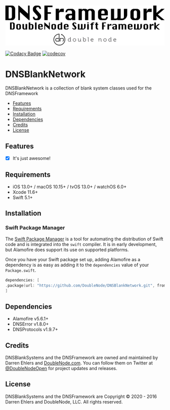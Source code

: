 ![DoubleNode Swift Framework](https://github.com/DoubleNode/DNSBlankNetwork/raw/master/DNSFrameworkLogo.png)

[![Codacy Badge](https://api.codacy.com/project/badge/Grade/97eedf9e8afc4d1c9e56920ea71a5a98)](https://www.codacy.com/gh/DoubleNode/DNSBlankNetwork?utm_source=github.com&amp;utm_medium=referral&amp;utm_content=DoubleNode/DNSBlankNetwork&amp;utm_campaign=Badge_Grade)
[![codecov](https://codecov.io/gh/DoubleNode/DNSBlankNetwork/branch/master/graph/badge.svg?token=NcFMBk0g9t)](https://codecov.io/gh/DoubleNode/DNSBlankNetwork)

# DNSBlankNetwork

DNSBlankNetwork is a collection of blank system classes used for the DNSFramework

-   [Features](#features)
-   [Requirements](#requirements)
-   [Installation](#installation)
-   [Dependencies](#dependencies)
-   [Credits](#credits)
-   [License](#license)

## Features

-   [x] It's just awesome!

## Requirements

-   iOS 13.0+ / macOS 10.15+ / tvOS 13.0+ / watchOS 6.0+
-   Xcode 11.6+
-   Swift 5.1+

## Installation

### Swift Package Manager

The [Swift Package Manager](https://swift.org/package-manager/) is a tool for automating the distribution of Swift code and is integrated into the `swift` compiler. It is in early development, but Alamofire does support its use on supported platforms.

Once you have your Swift package set up, adding Alamofire as a dependency is as easy as adding it to the `dependencies` value of your `Package.swift`.

```swift
dependencies: [
.package(url: "https://github.com/DoubleNode/DNSBlankNetwork.git", from: "1.9.5")
]
```

## Dependencies

-   Alamofire v5.6.1+
-   DNSError v1.8.0+
-   DNSProtocols v1.9.7+

## Credits

DNSBlankSystems and the DNSFramework are owned and maintained by Darren Ehlers and [DoubleNode.com](http://doublenode.com). You can follow them on Twitter at [@DoubleNodeOpen](https://twitter.com/DoubleNodeOpen) for project updates and releases.

## License

DNSBlankSystems and the DNSFramework are Copyright © 2020 - 2016 Darren Ehlers and DoubleNode, LLC. All rights reserved.
